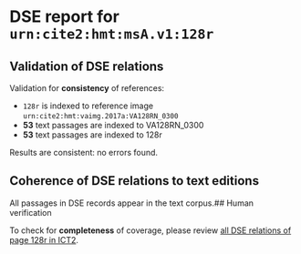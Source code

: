 # DSE report for `urn:cite2:hmt:msA.v1:128r`

## Validation of DSE relations

Validation for **consistency** of references:

-  `128r` is indexed to reference image `urn:cite2:hmt:vaimg.2017a:VA128RN_0300`
- **53** text passages are indexed to VA128RN_0300
-  **53** text passages are indexed to 128r

Results are consistent: no errors found.

## Coherence of DSE relations to text editions

All passages in DSE records appear in the text corpus.## Human verification

To check for **completeness** of coverage, please review [all DSE relations of page 128r in ICT2](http://www.homermultitext.org/ict2/?urn=urn:cite2:hmt:vaimg.2017a:VA128RN_0300@0.095,0.577,0.048,0.0331&urn=urn:cite2:hmt:vaimg.2017a:VA128RN_0300@0.399,0.45,0.071,0.0158&urn=urn:cite2:hmt:vaimg.2017a:VA128RN_0300@0.552,0.4778,0.031,0.0383&urn=urn:cite2:hmt:vaimg.2017a:VA128RN_0300@0.426,0.2066,0.067,0.0105&urn=urn:cite2:hmt:vaimg.2017a:VA128RN_0300@0.1562,0.3967,0.4104,0.027&urn=urn:cite2:hmt:vaimg.2017a:VA128RN_0300@0.1421,0.4906,0.3894,0.0278&urn=urn:cite2:hmt:vaimg.2017a:VA128RN_0300@0.1522,0.2269,0.4414,0.0263&urn=urn:cite2:hmt:vaimg.2017a:VA128RN_0300@0.1451,0.5139,0.4234,0.0225&urn=urn:cite2:hmt:vaimg.2017a:VA128RN_0300@0.1592,0.5905,0.4334,0.0225&urn=urn:cite2:hmt:vaimg.2017a:VA128RN_0300@0.1481,0.2645,0.4414,0.0301&urn=urn:cite2:hmt:vaimg.2017a:VA128RN_0300@0.1632,0.6101,0.3704,0.024&urn=urn:cite2:hmt:vaimg.2017a:VA128RN_0300@0.099,0.5297,0.05,0.0368&urn=urn:cite2:hmt:vaimg.2017a:VA128RN_0300@0.1421,0.5342,0.4575,0.021&urn=urn:cite2:hmt:vaimg.2017a:VA128RN_0300@0.1552,0.5507,0.4505,0.027&urn=urn:cite2:hmt:vaimg.2017a:VA128RN_0300@0.16,0.1172,0.646,0.024&urn=urn:cite2:hmt:vaimg.2017a:VA128RN_0300@0.1552,0.3208,0.4134,0.0308&urn=urn:cite2:hmt:vaimg.2017a:VA128RN_0300@0.398,0.2832,0.038,0.0098&urn=urn:cite2:hmt:vaimg.2017a:VA128RN_0300@0.603,0.6086,0.197,0.0744&urn=urn:cite2:hmt:vaimg.2017a:VA128RN_0300@0.1602,0.6649,0.4525,0.0263&urn=urn:cite2:hmt:vaimg.2017a:VA128RN_0300@0.145,0.6867,0.66,0.0533&urn=urn:cite2:hmt:vaimg.2017a:VA128RN_0300@0.587,0.5162,0.213,0.0376&urn=urn:cite2:hmt:vaimg.2017a:VA128RN_0300@0.108,0.3824,0.042,0.0233&urn=urn:cite2:hmt:vaimg.2017a:VA128RN_0300@0.152,0.7213,0.653,0.0308&urn=urn:cite2:hmt:vaimg.2017a:VA128RN_0300@0.799,0.308,0.072,0.0218&urn=urn:cite2:hmt:vaimg.2017a:VA128RN_0300@0.195,0.299,0.075,0.0158&urn=urn:cite2:hmt:vaimg.2017a:VA128RN_0300@0.1592,0.4538,0.3794,0.0278&urn=urn:cite2:hmt:vaimg.2017a:VA128RN_0300@0.554,0.3854,0.031,0.0165&urn=urn:cite2:hmt:vaimg.2017a:VA128RN_0300@0.1602,0.4748,0.4044,0.0225&urn=urn:cite2:hmt:vaimg.2017a:VA128RN_0300@0.1592,0.3418,0.4384,0.0263&urn=urn:cite2:hmt:vaimg.2017a:VA128RN_0300@0.487,0.4718,0.081,0.0158&urn=urn:cite2:hmt:vaimg.2017a:VA128RN_0300@0.464,0.3411,0.158,0.0158&urn=urn:cite2:hmt:vaimg.2017a:VA128RN_0300@0.162,0.0999,0.632,0.0278&urn=urn:cite2:hmt:vaimg.2017a:VA128RN_0300@0.1572,0.3013,0.4414,0.0308&urn=urn:cite2:hmt:vaimg.2017a:VA128RN_0300@0.511,0.5267,0.081,0.0158&urn=urn:cite2:hmt:vaimg.2017a:VA128RN_0300@0.1562,0.4365,0.4304,0.0248&urn=urn:cite2:hmt:vaimg.2017a:VA128RN_0300@0.1461,0.3794,0.4204,0.0248&urn=urn:cite2:hmt:vaimg.2017a:VA128RN_0300@0.1411,0.571,0.4635,0.024&urn=urn:cite2:hmt:vaimg.2017a:VA128RN_0300@0.1632,0.6281,0.4394,0.0233&urn=urn:cite2:hmt:vaimg.2017a:VA128RN_0300@0.601,0.553,0.197,0.0706&urn=urn:cite2:hmt:vaimg.2017a:VA128RN_0300@0.498,0.5079,0.081,0.0158&urn=urn:cite2:hmt:vaimg.2017a:VA128RN_0300@0.1552,0.2434,0.4414,0.0301&urn=urn:cite2:hmt:vaimg.2017a:VA128RN_0300@0.1451,0.2817,0.4414,0.0301&urn=urn:cite2:hmt:vaimg.2017a:VA128RN_0300@0.1672,0.2051,0.4204,0.027&urn=urn:cite2:hmt:vaimg.2017a:VA128RN_0300@0.848,0.5312,0.037,0.0218&urn=urn:cite2:hmt:vaimg.2017a:VA128RN_0300@0.374,0.435,0.071,0.0158&urn=urn:cite2:hmt:vaimg.2017a:VA128RN_0300@0.1632,0.6476,0.4394,0.0233&urn=urn:cite2:hmt:vaimg.2017a:VA128RN_0300@0.573,0.4711,0.225,0.0503&urn=urn:cite2:hmt:vaimg.2017a:VA128RN_0300@0.582,0.3494,0.222,0.124&urn=urn:cite2:hmt:vaimg.2017a:VA128RN_0300@0.1572,0.417,0.4104,0.0248&urn=urn:cite2:hmt:vaimg.2017a:VA128RN_0300@0.294,0.2983,0.075,0.0158&urn=urn:cite2:hmt:vaimg.2017a:VA128RN_0300@0.1542,0.3606,0.4024,0.0248&urn=urn:cite2:hmt:vaimg.2017a:VA128RN_0300@0.202,0.2615,0.061,0.0098&urn=urn:cite2:hmt:vaimg.2017a:VA128RN_0300@0.093,0.6469,0.061,0.0331).

